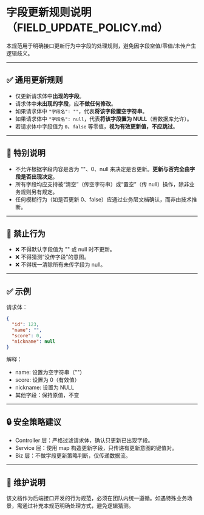 

# 字段更新规则说明（FIELD_UPDATE_POLICY.md）

本规范用于明确接口更新行为中字段的处理规则，避免因字段空值/零值/未传产生逻辑歧义。

---

## ✅ 通用更新规则

- 仅更新请求体中**出现的字段**。
- 请求体中**未出现的字段**，应**不做任何修改**。
- 如果请求体中 `"字段名": ""`，代表**将该字段置空字符串**。
- 如果请求体中 `"字段名": null`，代表**将该字段置为 NULL**（若数据库允许）。
- 若请求体中字段值为 `0`、`false` 等零值，**视为有效更新值，不应跳过**。

---

## 🧩 特别说明

- 不允许根据字段内容是否为 ""、0、null 来决定是否更新。**更新与否完全由字段是否出现决定**。
- 所有字段均应支持被“清空”（传空字符串）或“置空”（传 null）操作，除非业务规则另有规定。
- 任何模糊行为（如是否更新 0、false）应通过业务层文档确认，而非由技术推断。

---

## 🚫 禁止行为

- ❌ 不得默认字段值为 "" 或 null 时不更新。
- ❌ 不得猜测“没传字段”的意图。
- ❌ 不得统一清除所有未传字段为 null。

---

## ✅ 示例

请求体：

```json
{
  "id": 123,
  "name": "",
  "score": 0,
  "nickname": null
}
```

解释：
- name: 设置为空字符串（""）
- score: 设置为 0（有效值）
- nickname: 设置为 NULL
- 其他字段：保持原值，不变

---

## 🔒 安全策略建议

- Controller 层：严格过滤请求体，确认只更新已出现字段。
- Service 层：使用 map 构造更新字段，只传递有更新意图的键值对。
- Biz 层：不做字段更新策略判断，仅传递数据流。

---

## 🧠 维护说明

该文档作为后端接口开发的行为规范，必须在团队内统一遵循。如遇特殊业务场景，需通过补充本规范明确处理方式，避免逻辑猜测。